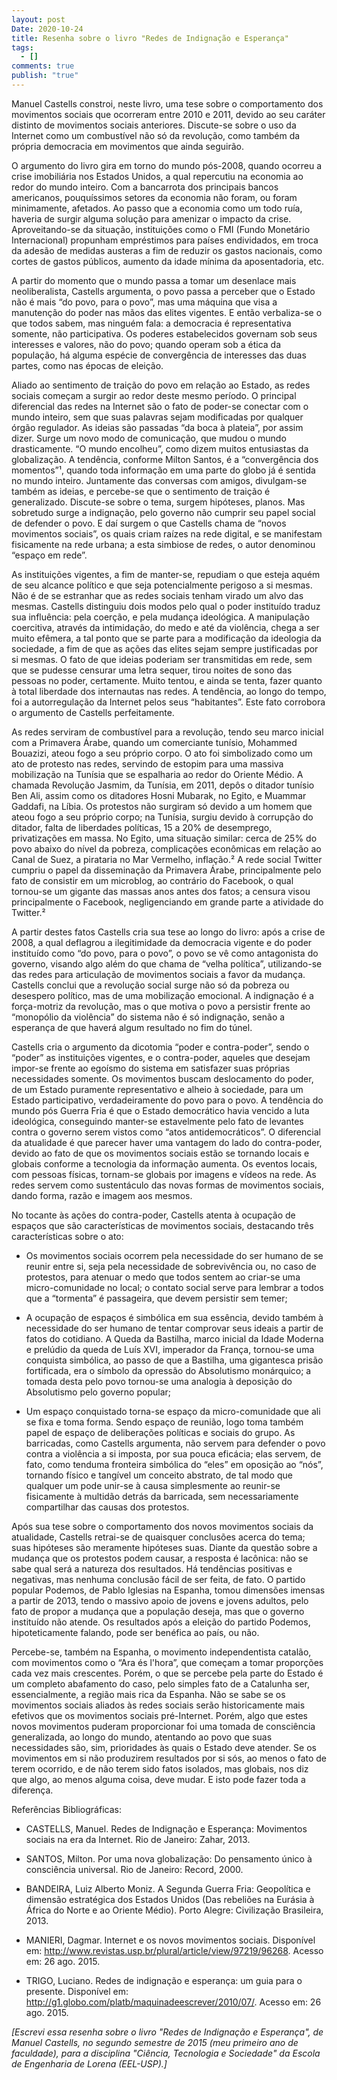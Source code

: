 ```yaml
---
layout: post
Date: 2020-10-24
title: Resenha sobre o livro "Redes de Indignação e Esperança"
tags:
  - []
comments: true
publish: "true"
---
```


Manuel Castells constroi, neste livro, uma tese sobre o comportamento dos movimentos sociais que ocorreram entre 2010 e 2011, devido ao seu caráter distinto de movimentos sociais anteriores. Discute-se sobre o uso da Internet como um combustível não só da revolução, como também da própria democracia em movimentos que ainda seguirão.

O argumento do livro gira em torno do mundo pós-2008, quando ocorreu a crise imobiliária nos Estados Unidos, a qual repercutiu na economia ao redor do mundo inteiro. Com a bancarrota dos principais bancos americanos, pouquíssimos setores da economia não foram, ou foram minimamente, afetados. Ao passo que a economia como um todo ruía, haveria de surgir alguma solução para amenizar o impacto da crise. Aproveitando-se da situação, instituições como o FMI (Fundo Monetário Internacional) propunham empréstimos para países endividados, em troca da adesão de medidas austeras a fim de reduzir os gastos nacionais, como cortes de gastos públicos, aumento da idade mínima da aposentadoria, etc.

A partir do momento que o mundo passa a tomar um desenlace mais neoliberalista, Castells argumenta, o povo passa a perceber que o Estado não é mais “do povo, para o povo”, mas uma máquina que visa a manutenção do poder nas mãos das elites vigentes. E então verbaliza-se o que todos sabem, mas ninguém fala: a democracia é representativa somente, não participativa. Os poderes estabelecidos governam sob seus interesses e valores, não do povo; quando operam sob a ética da população, há alguma espécie de convergência de interesses das duas partes, como nas épocas de eleição.

Aliado ao sentimento de traição do povo em relação ao Estado, as redes sociais começam a surgir ao redor deste mesmo período. O principal diferencial das redes na Internet são o fato de poder-se conectar com o mundo inteiro, sem que suas palavras sejam modificadas por qualquer órgão regulador. As ideias são passadas “da boca à plateia”, por assim dizer. Surge um novo modo de comunicação, que mudou o mundo drasticamente. “O mundo encolheu”, como dizem muitos entusiastas da globalização. A tendência, conforme Milton Santos, é a “convergência dos momentos”¹, quando toda informação em uma parte do globo já é sentida no mundo inteiro. Juntamente das conversas com amigos, divulgam-se também as ideias, e percebe-se que o sentimento de traição é generalizado. Discute-se sobre o tema, surgem hipóteses, planos. Mas sobretudo surge a indignação, pelo governo não cumprir seu papel social de defender o povo. E daí surgem o que Castells chama de “novos movimentos sociais”, os quais criam raízes na rede digital, e se manifestam fisicamente na rede urbana; a esta simbiose de redes, o autor denominou “espaço em rede”.

As instituições vigentes, a fim de manter-se, repudiam o que esteja aquém de seu alcance político e que seja potencialmente perigoso a si mesmas. Não é de se estranhar que as redes sociais tenham virado um alvo das mesmas. Castells distinguiu dois modos pelo qual o poder instituído traduz sua influência: pela coerção, e pela mudança ideológica. A manipulação coercitiva, através da intimidação, do medo e até da violência, chega a ser muito efêmera, a tal ponto que se parte para a modificação da ideologia da sociedade, a fim de que as ações das elites sejam sempre justificadas por si mesmas. O fato de que ideias poderiam ser transmitidas em rede, sem que se pudesse censurar uma letra sequer, tirou noites de sono das pessoas no poder, certamente. Muito tentou, e ainda se tenta, fazer quanto à total liberdade dos internautas nas redes. A tendência, ao longo do tempo, foi a autorregulação da Internet pelos seus “habitantes”. Este fato corrobora o argumento de Castells perfeitamente.

As redes serviram de combustível para a revolução, tendo seu marco inicial com a Primavera Árabe, quando um comerciante tunísio, Mohammed Bouazizi, ateou fogo a seu próprio corpo. O ato foi simbolizado como um ato de protesto nas redes, servindo de estopim para uma massiva mobilização na Tunísia que se espalharia ao redor do Oriente Médio. A chamada Revolução Jasmim, da Tunísia, em 2011, depôs o ditador tunísio Ben Ali, assim como os ditadores Hosni Mubarak, no Egito, e Muammar Gaddafi, na Líbia. Os protestos não surgiram só devido a um homem que ateou fogo a seu próprio corpo; na Tunísia, surgiu devido à corrupção do ditador, falta de liberdades políticas, 15 a 20% de desemprego, privatizações em massa. No Egito, uma situação similar: cerca de 25% do povo abaixo do nível da pobreza, complicações econômicas em relação ao Canal de Suez, a pirataria no Mar Vermelho, inflação.² A rede social Twitter cumpriu o papel da disseminação da Primavera Árabe, principalmente pelo fato de consistir em um microblog, ao contrário do Facebook, o qual tornou-se um gigante das massas anos antes dos fatos; a censura visou principalmente o Facebook, negligenciando em grande parte a atividade do Twitter.²

A partir destes fatos Castells cria sua tese ao longo do livro: após a crise de 2008, a qual deflagrou a ilegitimidade da democracia vigente e do poder instituído como “do povo, para o povo”, o povo se vê como antagonista do governo, visando algo além do que chama de “velha política”, utilizando-se das redes para articulação de movimentos sociais a favor da mudança. Castells conclui que a revolução social surge não só da pobreza ou desespero político, mas de uma mobilização emocional. A indignação é a força-motriz da revolução, mas o que motiva o povo a persistir frente ao “monopólio da violência” do sistema não é só indignação, senão a esperança de que haverá algum resultado no fim do túnel.

Castells cria o argumento da dicotomia “poder e contra-poder”, sendo o “poder” as instituições vigentes, e o contra-poder, aqueles que desejam impor-se frente ao egoísmo do sistema em satisfazer suas próprias necessidades somente. Os movimentos buscam deslocamento do poder, de um Estado puramente representativo e alheio à sociedade, para um Estado participativo, verdadeiramente do povo para o povo. A tendência do mundo pós Guerra Fria é que o Estado democrático havia vencido a luta ideológica, conseguindo manter-se estavelmente pelo fato de levantes contra o governo serem vistos como “atos antidemocráticos”. O diferencial da atualidade é que parecer haver uma vantagem do lado do contra-poder, devido ao fato de que os movimentos sociais estão se tornando locais e globais conforme a tecnologia da informação aumenta. Os eventos locais, com pessoas físicas, tornam-se globais por imagens e vídeos na rede. As redes servem como sustentáculo das novas formas de movimentos sociais, dando forma, razão e imagem aos mesmos.

No tocante às ações do contra-poder, Castells atenta à ocupação de espaços que são características de movimentos sociais, destacando três características sobre o ato:

* Os movimentos sociais ocorrem pela necessidade do ser humano de se reunir entre si, seja pela necessidade de sobrevivência ou, no caso de protestos, para atenuar o medo que todos sentem ao criar-se uma micro-comunidade no local; o contato social serve para lembrar a todos que a “tormenta” é passageira, que devem persistir sem temer;

* A ocupação de espaços é simbólica em sua essência, devido também à necessidade do ser humano de tentar comprovar seus ideais a partir de fatos do cotidiano. A Queda da Bastilha, marco inicial da Idade Moderna e prelúdio da queda de Luís XVI, imperador da França, tornou-se uma conquista simbólica, ao passo de que a Bastilha, uma gigantesca prisão fortificada, era o símbolo da opressão do Absolutismo monárquico; a tomada desta pelo povo tornou-se uma analogia à deposição do Absolutismo pelo governo popular;

* Um espaço conquistado torna-se espaço da micro-comunidade que ali se fixa e toma forma. Sendo espaço de reunião, logo toma também papel de espaço de deliberações políticas e sociais do grupo. As barricadas, como Castells argumenta, não servem para defender o povo contra a violência a si imposta, por sua pouca eficácia; elas servem, de fato, como tenduma fronteira simbólica do “eles” em oposição ao “nós”, tornando físico e tangível um conceito abstrato, de tal modo que qualquer um pode unir-se à causa simplesmente ao reunir-se fisicamente à multidão detrás da barricada, sem necessariamente compartilhar das causas dos protestos.

Após sua tese sobre o comportamento dos novos movimentos sociais da atualidade, Castells retrai-se de quaisquer conclusões acerca do tema; suas hipóteses são meramente hipóteses suas. Diante da questão sobre a mudança que os protestos podem causar, a resposta é lacônica: não se sabe qual será a natureza dos resultados. Há tendências positivas e negativas, mas nenhuma conclusão fácil de ser feita, de fato. O partido popular Podemos, de Pablo Iglesias na Espanha, tomou dimensões imensas a partir de 2013, tendo o massivo apoio de jovens e jovens adultos, pelo fato de propor a mudança que a população deseja, mas que o governo instituído não atende. Os resultados após a eleição do partido Podemos, hipoteticamente falando, pode ser benéfica ao país, ou não.

Percebe-se, também na Espanha, o movimento independentista catalão, com movimentos como o “Ara és l'hora”, que começam a tomar proporções cada vez mais crescentes. Porém, o que se percebe pela parte do Estado é um completo abafamento do caso, pelo simples fato de a Catalunha ser, essencialmente, a região mais rica da Espanha. Não se sabe se os movimentos sociais aliados às redes sociais serão historicamente mais efetivos que os movimentos sociais pré-Internet. Porém, algo que estes novos movimentos puderam proporcionar foi uma tomada de consciência generalizada, ao longo do mundo, atentando ao povo que suas necessidades são, sim, prioridades às quais o Estado deve atender. Se os movimentos em si não produzirem resultados por si sós, ao menos o fato de terem ocorrido, e de não terem sido fatos isolados, mas globais, nos diz que algo, ao menos alguma coisa, deve mudar. E isto pode fazer toda a diferença.


Referências Bibliográficas:
* CASTELLS, Manuel. Redes de Indignação e Esperança: Movimentos sociais na era da Internet. Rio de Janeiro: Zahar, 2013.

* SANTOS, Milton. Por uma nova globalização: Do pensamento único à consciência universal. Rio de Janeiro: Record, 2000.

* BANDEIRA, Luiz Alberto Moniz. A Segunda Guerra Fria: Geopolítica e dimensão estratégica dos Estados Unidos (Das rebeliões na Eurásia à África do Norte e ao Oriente Médio). Porto Alegre: Civilização Brasileira, 2013.

* MANIERI, Dagmar. Internet e os novos movimentos sociais. Disponível em: <http://www.revistas.usp.br/plural/article/view/97219/96268>. Acesso em: 26 ago. 2015.

* TRIGO, Luciano. Redes de indignação e esperança: um guia para o presente. Disponível em: <http://g1.globo.com/platb/maquinadeescrever/2010/07/>. Acesso em: 26 ago. 2015.


*[Escrevi essa resenha sobre o livro "Redes de Indignação e Esperança", de Manuel Castells, no segundo semestre de 2015 (meu primeiro ano de faculdade), para a disciplina "Ciência, Tecnologia e Sociedade" da Escola de Engenharia de Lorena (EEL-USP).]*
